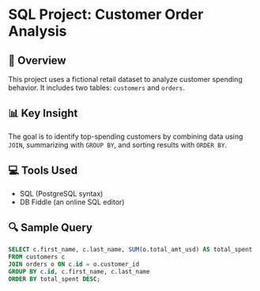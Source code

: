 # SQL Project: Customer Order Analysis

## 🧠 Overview
This project uses a fictional retail dataset to analyze customer spending behavior. It includes two tables: `customers` and `orders`.

## 📊 Key Insight
The goal is to identify top-spending customers by combining data using `JOIN`, summarizing with `GROUP BY`, and sorting results with `ORDER BY`.

## 💻 Tools Used
- SQL (PostgreSQL syntax)
- DB Fiddle (an online SQL editor)

## 🔍 Sample Query

```sql
SELECT c.first_name, c.last_name, SUM(o.total_amt_usd) AS total_spent
FROM customers c
JOIN orders o ON c.id = o.customer_id
GROUP BY c.id, c.first_name, c.last_name
ORDER BY total_spent DESC;


